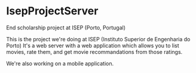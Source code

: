 # IsepProjectServer
End scholarship project at ISEP (Porto, Portugal)


This is the project we're doing at ISEP (Instituto Superior de Engenharia do Porto)
It's a web server with a web application which allows you to list movies, rate them, and get movie recommandations from those ratings.

We're also working on a mobile application.
